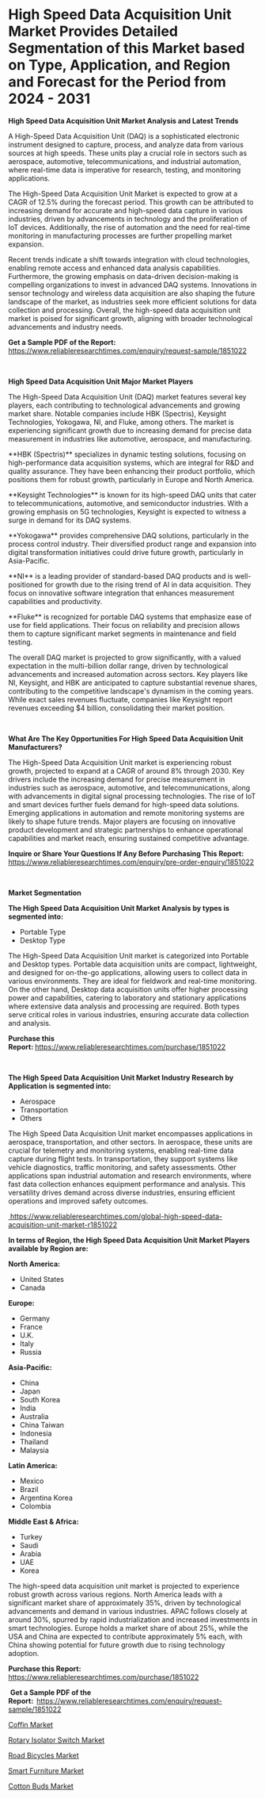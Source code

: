 <p><h1>High Speed Data Acquisition Unit Market Provides Detailed Segmentation of this Market based on Type, Application, and Region and Forecast for the Period from 2024 - 2031</h1></p><p><strong>High Speed Data Acquisition Unit Market Analysis and Latest Trends</strong></p>
<p><p>A High-Speed Data Acquisition Unit (DAQ) is a sophisticated electronic instrument designed to capture, process, and analyze data from various sources at high speeds. These units play a crucial role in sectors such as aerospace, automotive, telecommunications, and industrial automation, where real-time data is imperative for research, testing, and monitoring applications.</p><p>The High-Speed Data Acquisition Unit Market is expected to grow at a CAGR of 12.5% during the forecast period. This growth can be attributed to increasing demand for accurate and high-speed data capture in various industries, driven by advancements in technology and the proliferation of IoT devices. Additionally, the rise of automation and the need for real-time monitoring in manufacturing processes are further propelling market expansion.</p><p>Recent trends indicate a shift towards integration with cloud technologies, enabling remote access and enhanced data analysis capabilities. Furthermore, the growing emphasis on data-driven decision-making is compelling organizations to invest in advanced DAQ systems. Innovations in sensor technology and wireless data acquisition are also shaping the future landscape of the market, as industries seek more efficient solutions for data collection and processing. Overall, the high-speed data acquisition unit market is poised for significant growth, aligning with broader technological advancements and industry needs.</p></p>
<p><strong>Get a Sample PDF of the Report:&nbsp;</strong> <a href="https://www.reliableresearchtimes.com/enquiry/request-sample/1851022?utm_campaign=1424&utm_medium=2&utm_source=Github&utm_content=ia&utm_term=17102024&utm_id=high-speed-data-acquisition-unit">https://www.reliableresearchtimes.com/enquiry/request-sample/1851022</a></p>
<p>&nbsp;</p>
<p><strong>High Speed Data Acquisition Unit Major Market Players</strong></p>
<p><p>The High-Speed Data Acquisition Unit (DAQ) market features several key players, each contributing to technological advancements and growing market share. Notable companies include HBK (Spectris), Keysight Technologies, Yokogawa, NI, and Fluke, among others. The market is experiencing significant growth due to increasing demand for precise data measurement in industries like automotive, aerospace, and manufacturing.</p><p>**HBK (Spectris)** specializes in dynamic testing solutions, focusing on high-performance data acquisition systems, which are integral for R&D and quality assurance. They have been enhancing their product portfolio, which positions them for robust growth, particularly in Europe and North America.</p><p>**Keysight Technologies** is known for its high-speed DAQ units that cater to telecommunications, automotive, and semiconductor industries. With a growing emphasis on 5G technologies, Keysight is expected to witness a surge in demand for its DAQ systems.</p><p>**Yokogawa** provides comprehensive DAQ solutions, particularly in the process control industry. Their diversified product range and expansion into digital transformation initiatives could drive future growth, particularly in Asia-Pacific.</p><p>**NI** is a leading provider of standard-based DAQ products and is well-positioned for growth due to the rising trend of AI in data acquisition. They focus on innovative software integration that enhances measurement capabilities and productivity.</p><p>**Fluke** is recognized for portable DAQ systems that emphasize ease of use for field applications. Their focus on reliability and precision allows them to capture significant market segments in maintenance and field testing.</p><p>The overall DAQ market is projected to grow significantly, with a valued expectation in the multi-billion dollar range, driven by technological advancements and increased automation across sectors. Key players like NI, Keysight, and HBK are anticipated to capture substantial revenue shares, contributing to the competitive landscape's dynamism in the coming years. While exact sales revenues fluctuate, companies like Keysight report revenues exceeding $4 billion, consolidating their market position.</p></p>
<p>&nbsp;</p>
<p><strong>What Are The Key Opportunities For High Speed Data Acquisition Unit Manufacturers?</strong></p>
<p><p>The High-Speed Data Acquisition Unit market is experiencing robust growth, projected to expand at a CAGR of around 8% through 2030. Key drivers include the increasing demand for precise measurement in industries such as aerospace, automotive, and telecommunications, along with advancements in digital signal processing technologies. The rise of IoT and smart devices further fuels demand for high-speed data solutions. Emerging applications in automation and remote monitoring systems are likely to shape future trends. Major players are focusing on innovative product development and strategic partnerships to enhance operational capabilities and market reach, ensuring sustained competitive advantage.</p></p>
<p><strong>Inquire or Share Your Questions If Any Before Purchasing This Report:</strong> <a href="https://www.reliableresearchtimes.com/enquiry/pre-order-enquiry/1851022?utm_campaign=1424&utm_medium=2&utm_source=Github&utm_content=ia&utm_term=17102024&utm_id=high-speed-data-acquisition-unit">https://www.reliableresearchtimes.com/enquiry/pre-order-enquiry/1851022</a></p>
<p>&nbsp;</p>
<p><strong>Market Segmentation</strong></p>
<p><strong>The High Speed Data Acquisition Unit Market Analysis by types is segmented into:</strong></p>
<p><ul><li>Portable Type</li><li>Desktop Type</li></ul></p>
<p><p>The High-Speed Data Acquisition Unit market is categorized into Portable and Desktop types. Portable data acquisition units are compact, lightweight, and designed for on-the-go applications, allowing users to collect data in various environments. They are ideal for fieldwork and real-time monitoring. On the other hand, Desktop data acquisition units offer higher processing power and capabilities, catering to laboratory and stationary applications where extensive data analysis and processing are required. Both types serve critical roles in various industries, ensuring accurate data collection and analysis.</p></p>
<p><strong>Purchase this Report:&nbsp;</strong><a href="https://www.reliableresearchtimes.com/purchase/1851022?utm_campaign=1424&utm_medium=2&utm_source=Github&utm_content=ia&utm_term=17102024&utm_id=high-speed-data-acquisition-unit">https://www.reliableresearchtimes.com/purchase/1851022</a></p>
<p>&nbsp;</p>
<p><strong>The High Speed Data Acquisition Unit Market Industry Research by Application is segmented into:</strong></p>
<p><ul><li>Aerospace</li><li>Transportation</li><li>Others</li></ul></p>
<p><p>The High Speed Data Acquisition Unit market encompasses applications in aerospace, transportation, and other sectors. In aerospace, these units are crucial for telemetry and monitoring systems, enabling real-time data capture during flight tests. In transportation, they support systems like vehicle diagnostics, traffic monitoring, and safety assessments. Other applications span industrial automation and research environments, where fast data collection enhances equipment performance and analysis. This versatility drives demand across diverse industries, ensuring efficient operations and improved safety outcomes.</p></p>
<p><a href="https://www.reliableresearchtimes.com/global-high-speed-data-acquisition-unit-market-r1851022?utm_campaign=1424&utm_medium=2&utm_source=Github&utm_content=ia&utm_term=17102024&utm_id=high-speed-data-acquisition-unit">&nbsp;https://www.reliableresearchtimes.com/global-high-speed-data-acquisition-unit-market-r1851022</a></p>
<p><strong>In terms of Region, the High Speed Data Acquisition Unit Market Players available by Region are:</strong></p>
<p>
    <p> <strong> North America: </strong>
        <ul>
            <li>United States</li>
            <li>Canada</li>
        </ul>
        </p> 
    <p> <strong> Europe: </strong>
        <ul>
            <li>Germany</li>
            <li>France</li>
            <li>U.K.</li>
            <li>Italy</li>
            <li>Russia</li>
        </ul>
        </p> 
    <p> <strong> Asia-Pacific: </strong>
        <ul>
            <li>China</li>
            <li>Japan</li>
            <li>South Korea</li>
            <li>India</li>
            <li>Australia</li>
            <li>China Taiwan</li>
            <li>Indonesia</li>
            <li>Thailand</li>
            <li>Malaysia</li>
        </ul>
        </p> 
    <p> <strong> Latin America: </strong>
        <ul>
            <li>Mexico</li>
            <li>Brazil</li>
            <li>Argentina Korea</li>
            <li>Colombia</li>
        </ul>
        </p> 
    <p> <strong> Middle East & Africa: </strong>
        <ul>
            <li>Turkey</li>
            <li>Saudi</li>
            <li>Arabia</li>
            <li>UAE</li>
            <li>Korea</li>
        </ul>
    </p>
    </p>
<p><p>The high-speed data acquisition unit market is projected to experience robust growth across various regions. North America leads with a significant market share of approximately 35%, driven by technological advancements and demand in various industries. APAC follows closely at around 30%, spurred by rapid industrialization and increased investments in smart technologies. Europe holds a market share of about 25%, while the USA and China are expected to contribute approximately 5% each, with China showing potential for future growth due to rising technology adoption.</p></p>
<p><strong>Purchase this Report: </strong><a href="https://www.reliableresearchtimes.com/purchase/1851022?utm_campaign=1424&utm_medium=2&utm_source=Github&utm_content=ia&utm_term=17102024&utm_id=high-speed-data-acquisition-unit">https://www.reliableresearchtimes.com/purchase/1851022</a></p>
<p>&nbsp;<strong>Get a Sample PDF of the Report:&nbsp;&nbsp;</strong><a href="https://www.reliableresearchtimes.com/enquiry/request-sample/1851022?utm_campaign=1424&utm_medium=2&utm_source=Github&utm_content=ia&utm_term=17102024&utm_id=high-speed-data-acquisition-unit">https://www.reliableresearchtimes.com/enquiry/request-sample/1851022</a></p>
<p><strong></strong></p>
<p><p><a href="https://www.linkedin.com/pulse/global-coffin-market-focus-product-type-wood-typemetal-typeplastic-rx5je?utm_campaign=1424&utm_medium=2&utm_source=Github&utm_content=ia&utm_term=17102024&utm_id=high-speed-data-acquisition-unit">Coffin Market</a></p><p><a href="https://www.linkedin.com/pulse/rotary-isolator-switch-market-indicators-size-regional-breakdown-tyhkc?utm_campaign=1424&utm_medium=2&utm_source=Github&utm_content=ia&utm_term=17102024&utm_id=high-speed-data-acquisition-unit">Rotary Isolator Switch Market</a></p><p><a href="https://www.linkedin.com/pulse/driving-forces-global-road-bicycles-market-trends-applications-xmcwe?utm_campaign=1424&utm_medium=2&utm_source=Github&utm_content=ia&utm_term=17102024&utm_id=high-speed-data-acquisition-unit">Road Bicycles Market</a></p><p><a href="https://www.linkedin.com/pulse/smart-furniture-market-evolution-future-outlook-forecasting-k6a8e?utm_campaign=1424&utm_medium=2&utm_source=Github&utm_content=ia&utm_term=17102024&utm_id=high-speed-data-acquisition-unit">Smart Furniture Market</a></p><p><a href="https://www.linkedin.com/pulse/cotton-buds-spectrum-usage-patterns-sector-evolution-nxhfe?utm_campaign=1424&utm_medium=2&utm_source=Github&utm_content=ia&utm_term=17102024&utm_id=high-speed-data-acquisition-unit">Cotton Buds Market</a></p></p>